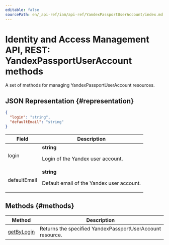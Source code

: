 ```yaml
---
editable: false
sourcePath: en/_api-ref/iam/api-ref/YandexPassportUserAccount/index.md
---
```


# Identity and Access Management API, REST: YandexPassportUserAccount methods
A set of methods for managing YandexPassportUserAccount resources.
## JSON Representation {#representation}
```json 
{
  "login": "string",
  "defaultEmail": "string"
}
```
 
Field | Description
--- | ---
login | **string**<br><p>Login of the Yandex user account.</p> 
defaultEmail | **string**<br><p>Default email of the Yandex user account.</p> 

## Methods {#methods}
Method | Description
--- | ---
[getByLogin](getByLogin.md) | Returns the specified YandexPassportUserAccount resource.